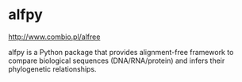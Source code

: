 # alfpy
http://www.combio.pl/alfree

alfpy is a Python package that provides alignment-free framework to compare biological sequences (DNA/RNA/protein) and infers their phylogenetic relationships.




